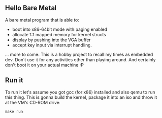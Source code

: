 ## Hello Bare Metal

A bare metal program that is able to:

- boot into x86-64bit mode with paging enabled
- allocate 1:1 mapped memory for kernel structs
- display by pushing into the VGA buffer
- accept key input via interrupt handling.

... more to come. This is a hobby project to recall my times as embedded dev. Don't use it for any activities other than playing around. And certainly don't boot it on your actual machine :P

## Run it

To run it let's assume you got gcc (for x86) installed and also qemu to run this thing. This is gonna build the kernel, package it into an iso and throw it at the VM's CD-ROM drive:

```
make run
```